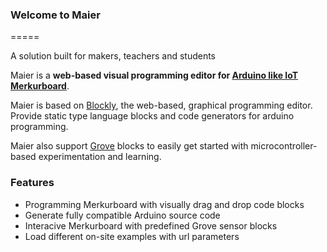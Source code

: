 ### Welcome to Maier
=====

A solution built for makers, teachers and students 



Maier is a **web-based visual programming editor for [Arduino like IoT Merkurboard](http://merkurborad.osdomotics.com/)**.

Maier is based on [Blockly](http://code.google.com/p/blockly/), the web-based, graphical programming editor. Provide static type language blocks and code generators for arduino programming.

Maier also support [Grove](http://www.seeedstudio.com/wiki/GROVE_System) blocks to easily get started with microcontroller-based experimentation and learning.


### Features

* Programming Merkurboard with visually drag and drop code blocks
* Generate fully compatible Arduino source code
* Interacive Merkurboard with predefined Grove sensor blocks
* Load different on-site examples with url parameters

